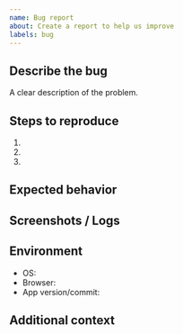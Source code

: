 ```yaml
---
name: Bug report
about: Create a report to help us improve
labels: bug
---
```


## Describe the bug
A clear description of the problem.

## Steps to reproduce
1.
2.
3.

## Expected behavior

## Screenshots / Logs

## Environment
- OS:
- Browser:
- App version/commit:

## Additional context

